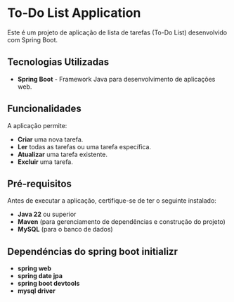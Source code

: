# To-Do List Application

Este é um projeto de aplicação de lista de tarefas (To-Do List) desenvolvido com Spring Boot.

## Tecnologias Utilizadas

- **Spring Boot** - Framework Java para desenvolvimento de aplicações web.

## Funcionalidades

A aplicação permite:
- **Criar** uma nova tarefa.
- **Ler** todas as tarefas ou uma tarefa específica.
- **Atualizar** uma tarefa existente.
- **Excluir** uma tarefa.

## Pré-requisitos

Antes de executar a aplicação, certifique-se de ter o seguinte instalado:

- **Java 22** ou superior
- **Maven** (para gerenciamento de dependências e construção do projeto)
- **MySQL** (para o banco de dados)

## Dependéncias do spring boot initializr
- **spring web**
- **spring date jpa**
- **spring boot devtools**
- **mysql driver**
